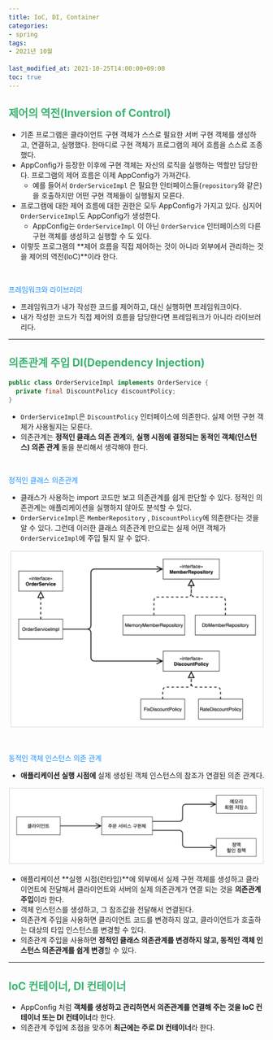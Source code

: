 ```yaml
---
title: IoC, DI, Container
categories:
- spring
tags: 
- 2021년 10월

last_modified_at: 2021-10-25T14:00:00+09:00
toc: true
---
```


## <span style="color:MediumSeaGreen">제어의 역전(Inversion of Control)</span>
- 기존 프로그램은 클라이언트 구현 객체가 스스로 필요한 서버 구현 객체를 생성하고, 연결하고, 실행했다. 한마디로 구현 객체가 프로그램의 제어 흐름을 스스로 조종했다. 
- AppConfig가 등장한 이후에 구현 객체는 자신의 로직을 실행하는 역할만 담당한다. 프로그램의 제어 흐름은 이제 AppConfig가 가져간다. 
    - 예를 들어서 `OrderServiceImpl` 은 필요한 인터페이스들(`repository`와 같은)을 호출하지만 어떤 구현 객체들이 실행될지 모른다.
- 프로그램에 대한 제어 흐름에 대한 권한은 모두 AppConfig가 가지고 있다. 심지어 `OrderServiceImpl`도 AppConfig가 생성한다. 
    - AppConfig는 `OrderServiceImpl` 이 아닌 `OrderService` 인터페이스의 다른 구현 객체를 생성하고 실행할 수 도 있다. 
- 이렇듯 프로그램의 **제어 흐름을 직접 제어하는 것이 아니라 외부에서 관리하는 것을 제어의 역전(IoC)**이라 한다.  
<br>

<span style="color:DodgerBlue">프레임워크와 라이브러리</span>
- 프레임워크가 내가 작성한 코드를 제어하고, 대신 실행하면 프레임워크이다.
- 내가 작성한 코드가 직접 제어의 흐름을 담당한다면 프레임워크가 아니라 라이브러리다.

***

## <span style="color:MediumSeaGreen">의존관계 주입 DI(Dependency Injection)</span>
```java
public class OrderServiceImpl implements OrderService {
  private final DiscountPolicy discountPolicy;
}
```
- `OrderServiceImpl`은 `DiscountPolicy` 인터페이스에 의존한다. 실제 어떤 구현 객체가 사용될지는
모른다.
- 의존관계는 **정적인 클래스 의존 관계**와, **실행 시점에 결정되는 동적인 객체(인스턴스) 의존 관계** 둘을 분리해서 생각해야 한다.  
<br>

<span style="color:DodgerBlue">정적인 클래스 의존관계</span>
- 클래스가 사용하는 import 코드만 보고 의존관계를 쉽게 판단할 수 있다. 정적인 의존관계는 애플리케이션을 실행하지 않아도 분석할 수 있다.
- `OrderServiceImpl`은 `MemberRepository` , `DiscountPolicy`에 의존한다는 것을 알 수 있다.
그런데 이러한 클래스 의존관계 만으로는 실제 어떤 객체가 `OrderServiceImpl`에 주입 될지 알 수 없다.  

![img.png](/assets/images/spring/di1.png)  

<br>

<span style="color:DodgerBlue">동적인 객체 인스턴스 의존 관계</span>  
- **애플리케이션 실행 시점에** 실제 생성된 객체 인스턴스의 참조가 연결된 의존 관계다.  

![img.png](/assets/images/spring/di2.png)  

- 애플리케이션 **실행 시점(런타임)**에 외부에서 실제 구현 객체를 생성하고 클라이언트에 전달해서 클라이언트와 서버의 실제 의존관계가 연결 되는 것을 **의존관계 주입**이라 한다.
- 객체 인스턴스를 생성하고, 그 참조값을 전달해서 연결된다.
- 의존관계 주입을 사용하면 클라이언트 코드를 변경하지 않고, 클라이언트가 호출하는 대상의 타입 인스턴스를 변경할 수 있다.
- 의존관계 주입을 사용하면 **정적인 클래스 의존관계를 변경하지 않고, 동적인 객체 인스턴스 의존관계를 쉽게 변경**할 수 있다.

***

## <span style="color:MediumSeaGreen">IoC 컨테이너, DI 컨테이너</span>
- AppConfig 처럼 **객체를 생성하고 관리하면서 의존관계를 연결해 주는 것을 IoC 컨테이너 또는 DI 컨테이너**라 한다.
- 의존관계 주입에 초점을 맞추어 **최근에는 주로 DI 컨테이너**라 한다.
